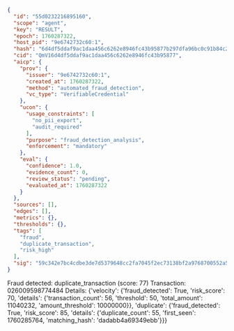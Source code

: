 ```json
{
  "id": "55d0232216895160",
  "scope": "agent",
  "key": "RESULT",
  "epoch": 1760287322,
  "host_pid": "9e6742732c60:1",
  "hash": "6d4df5ddaf9ac1daa456c6262e8946fc43b95877b297dfa96bc0c91b84c22284",
  "cid": "QmV16d4df5ddaf9ac1daa456c6262e8946fc43b95877",
  "aicp": {
    "prov": {
      "issuer": "9e6742732c60:1",
      "created_at": 1760287322,
      "method": "automated_fraud_detection",
      "vc_type": "VerifiableCredential"
    },
    "ucon": {
      "usage_constraints": [
        "no_pii_export",
        "audit_required"
      ],
      "purpose": "fraud_detection_analysis",
      "enforcement": "mandatory"
    },
    "eval": {
      "confidence": 1.0,
      "evidence_count": 0,
      "review_status": "pending",
      "evaluated_at": 1760287322
    }
  },
  "sources": [],
  "edges": [],
  "metrics": {},
  "thresholds": {},
  "tags": [
    "fraud",
    "duplicate_transaction",
    "risk_high"
  ],
  "sig": "59c342e7bc4cdbe3de7d5379648cc2fa7045f2ec73138bf2a9768700552a50d8"
}
```

Fraud detected: duplicate_transaction (score: 77)
Transaction: 026009598774484
Details: {'velocity': {'fraud_detected': True, 'risk_score': 70, 'details': {'transaction_count': 56, 'threshold': 50, 'total_amount': 11040232, 'amount_threshold': 10000000}}, 'duplicate': {'fraud_detected': True, 'risk_score': 85, 'details': {'duplicate_count': 55, 'first_seen': 1760285764, 'matching_hash': 'dadabb4a69349ebb'}}}